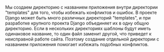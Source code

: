 Мы создаем директорию с названием приложения внутри директории "templates" для того, чтобы избежать конфликтов и ошибок. В проекте Django может быть много различных директорий "templates", и при разработке крупного проекта Django объединяет их в одну общую директорию. Если в нескольких директориях шаблоны будут иметь одинаковое название, то один файл заменит другой, что приведет к неисправной работе сайта. Поэтому создание отдельной директории с названием приложения помогает избежать подобных конфликтов.
